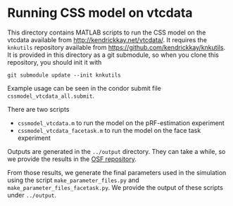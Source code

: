 # Running CSS model on vtcdata

This directory contains MATLAB scripts to run the CSS model on the
vtcdata available from http://kendrickkay.net/vtcdata/. It requires the
`knkutils` repository available from
https://github.com/kendrickkay/knkutils. It is provided in this
directory as a git submodule, so when you clone this repository, you
should init it with

```terminal
git submodule update --init knkutils
```

Example usage can be seen in the condor submit file
`cssmodel_vtcdata_all.submit`. 

There are two scripts

- `cssmodel_vtcdata.m` to run the model on the pRF-estimation experiment
- `cssmodel_vtcdata_facetask.m` to run the model on the face task experiment

Outputs are generated in the `../output` directory. They can take a
while, so we provide the results in the [OSF repository](https://osf.io/wdaxs/?view_only=28741ad9b640480a9af6b593ade1ebcf).

From those results, we generate the final parameters used in the
simulation using the script `make_parameter_files.py` and
`make_parameter_files_facetask.py`. We provide the output of these
scripts under `../output`.
